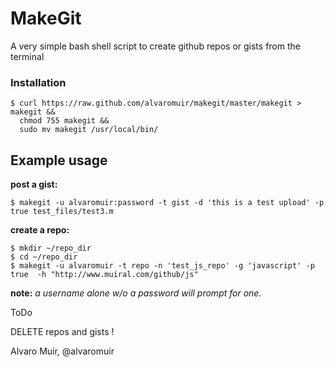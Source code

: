 # MakeGit

A very simple bash shell script to create github repos or gists from the terminal


### Installation

```
$ curl https://raw.github.com/alvaromuir/makegit/master/makegit > makegit && 
  chmod 755 makegit && 
  sudo mv makegit /usr/local/bin/
```

## Example usage

__post a gist:__
```
$ makegit -u alvaromuir:password -t gist -d 'this is a test upload' -p true test_files/test3.m
```

__create a repo:__
```
$ mkdir ~/repo_dir
$ cd ~/repo_dir
$ makegit -u alvaromuir -t repo -n 'test_js_repo' -g 'javascript' -p true  -h "http://www.muiral.com/github/js"

```

__note:__ _a username alone w/o a password will prompt for one._


ToDo

DELETE repos and gists !

Alvaro Muir, @alvaromuir